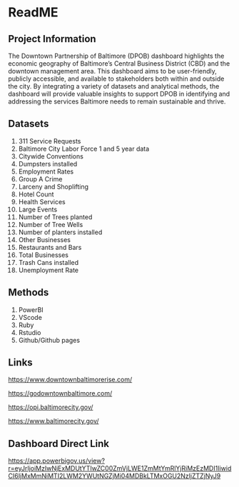 # ReadME 

## Project Information 

The Downtown Partnership of Baltimore (DPOB) dashboard highlights the economic geography of Baltimore’s Central Business District (CBD) and the downtown management area. This dashboard aims to be user-friendly, publicly accessible, and available to stakeholders both within and outside the city. By integrating a variety of datasets and analytical methods, the dashboard will provide valuable insights to support DPOB in identifying and addressing the services Baltimore needs to remain sustainable and thrive. 
 
## Datasets 

1. 311 Service Requests
2. Baltimore City Labor Force 1 and 5 year data
3. Citywide Conventions
4. Dumpsters installed
5. Employment Rates
6. Group A Crime
7. Larceny and Shoplifting
8. Hotel Count
9. Health Services
10. Large Events
11. Number of Trees planted
12. Number of Tree Wells
13. Number of planters installed
14. Other Businesses
15. Restaurants and Bars
16. Total Businesses
17. Trash Cans installed
18. Unemployment Rate 

## Methods 

1. PowerBI
2. VScode
3. Ruby
4. Rstudio
5. Github/Github pages 

## Links 
https://www.downtownbaltimorerise.com/

https://godowntownbaltimore.com/

https://opi.baltimorecity.gov/

https://www.baltimorecity.gov/

## Dashboard Direct Link
https://app.powerbigov.us/view?r=eyJrIjoiMzIwNjExMDUtYTIwZC00ZmVjLWE1ZmMtYmRlYjRiMzEzMDI1IiwidCI6IjMxMmNiMTI2LWM2YWUtNGZjMi04MDBkLTMxOGU2NzljZTZjNyJ9
 
